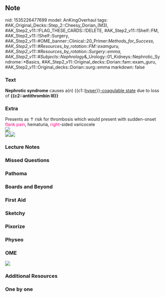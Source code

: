 ## Note
nid: 1535226477699
model: AnKingOverhaul
tags: #AK_Original_Decks::Step_2::Cheesy_Dorian_(M3), #AK_Step2_v11::!FLAG_THESE_CARDS::!DELETE, #AK_Step2_v11::!Shelf::FM, #AK_Step2_v11::!Shelf::Surgery, #AK_Step2_v11::#OME_banner::Clinical::20_Primer:_Methods_for_Success, #AK_Step2_v11::#Resources_by_rotation::FM::examguru, #AK_Step2_v11::#Resources_by_rotation::Surgery::emma, #AK_Step2_v11::#Subjects::Nephrology_&_Urology::01_Kidneys::Nephrotic_Syndrome::*Basics, #AK_Step2_v11::Original_decks::Dorian::fam::exam_guru, #AK_Step2_v11::Original_decks::Dorian::surg::emma
markdown: false

### Text
<div>
  <b>Nephrotic syndrome</b> causes a(n)
  {{c1::<u>hyper</u>}}<u>-coagulable state</u> due to loss of
  <b>{{c2::antithrombin III}}</b>
</div>

### Extra
<div>
  Presents as ↑ risk for thrombosis which would present with
  sudden-onset <font color="#FC0280">flank pain</font>, hematuria,
  <font color="#FC0280">right</font>-sided varicocele
</div>
<div><img src="paste-9828946757550081.jpg"></div><img src=
"paste-285490771132417.jpg"><img src="paste-402515745046529.jpg">

### Lecture Notes


### Missed Questions


### Pathoma


### Boards and Beyond


### First Aid


### Sketchy


### Pixorize


### Physeo


### OME
<div class="ome-widget">
  <a href="https://onlinemeded.org/spa/surgery?ref=anki"><img src=
  "_OME_AnkiFlashcards_Topic_1.png"></a>
</div>

### Additional Resources


### One by one

